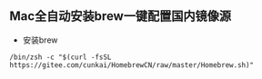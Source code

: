## Mac全自动安装brew一键配置国内镜像源

- 安装brew
```shell
/bin/zsh -c "$(curl -fsSL https://gitee.com/cunkai/HomebrewCN/raw/master/Homebrew.sh)"
```

